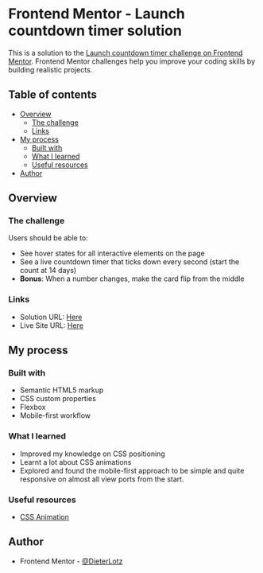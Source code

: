 # Frontend Mentor - Launch countdown timer solution

This is a solution to the [Launch countdown timer challenge on Frontend Mentor](https://www.frontendmentor.io/challenges/launch-countdown-timer-N0XkGfyz-). Frontend Mentor challenges help you improve your coding skills by building realistic projects. 

## Table of contents

- [Overview](#overview)
  - [The challenge](#the-challenge)
  - [Links](#links)
- [My process](#my-process)
  - [Built with](#built-with)
  - [What I learned](#what-i-learned)
  - [Useful resources](#useful-resources)
- [Author](#author)

## Overview

### The challenge

Users should be able to:

- See hover states for all interactive elements on the page
- See a live countdown timer that ticks down every second (start the count at 14 days)
- **Bonus**: When a number changes, make the card flip from the middle

### Links

- Solution URL: [Here](https://github.com/DieterLotz/frontendmentor.launchcountdowntimer)
- Live Site URL: [Here](https://dieterlotz.github.io/frontendmentor.launchcountdowntimer/)

## My process

### Built with

- Semantic HTML5 markup
- CSS custom properties
- Flexbox
- Mobile-first workflow

### What I learned

- Improved my knowledge on CSS positioning
- Learnt a lot about CSS animations
- Explored and found the mobile-first approach to be simple and quite responsive on almost all view ports from the start.

### Useful resources

- [CSS Animation](https://developer.mozilla.org/en-US/docs/Web/CSS/CSS_Animations)

## Author

- Frontend Mentor - [@DieterLotz](https://www.frontendmentor.io/profile/DieterLotz)